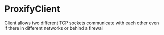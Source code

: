 # ProxifyClient
 Client allows two different TCP sockets communicate with each other even if there in different networks or behind a firewal
